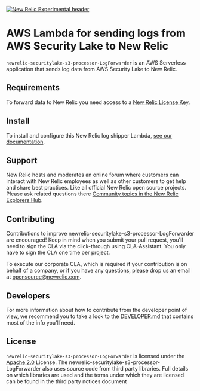 [![New Relic Experimental header](https://github.com/newrelic/opensource-website/raw/master/src/images/categories/Experimental.png)](https://opensource.newrelic.com/oss-category/#new-relic-experimental)

# AWS Lambda for sending logs from AWS Security Lake to New Relic

`newrelic-securitylake-s3-processor-LogForwarder` is an AWS Serverless application that sends log data from AWS Security Lake to New Relic.

## Requirements

To forward data to New Relic you need access to a [New Relic License Key](https://docs.newrelic.com/docs/accounts/install-new-relic/account-setup/license-key).

## Install

To install and configure this New Relic log shipper Lambda, [see our documentation](https://docs.newrelic.com/docs/logs/forward-logs/aws-lambda-sending-security-logs-s3/).

## Support

New Relic hosts and moderates an online forum where customers can interact with New Relic employees as well as other customers to get help and share best practices. Like all official New Relic open source projects. Please ask related questions there [Community topics in the New Relic Explorers Hub](https://discuss.newrelic.com).

## Contributing

Contributions to improve newrelic-securitylake-s3-processor-LogForwarder are encouraged! Keep in mind when you submit your pull request, you'll need to sign the CLA via the click-through using CLA-Assistant. You only have to sign the CLA one time per project.

To execute our corporate CLA, which is required if your contribution is on behalf of a company, or if you have any questions, please drop us an email at opensource@newrelic.com.

## Developers

For more information about how to contribute from the developer point of view, we recommend you to take a look to the [DEVELOPER.md](./DEVELOPER.md) that contains most of the info you'll need.

## License
`newrelic-securitylake-s3-processor-LogForwarder` is licensed under the [Apache 2.0](http://apache.org/licenses/LICENSE-2.0.txt) License. The newrelic-securitylake-s3-processor-LogForwarder also uses source code from third party libraries. Full details on which libraries are used and the terms under which they are licensed can be found in the third party notices document
